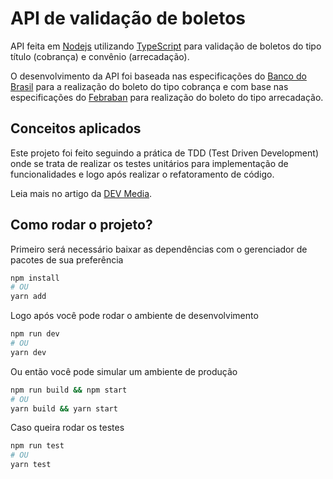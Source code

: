 # API de validação de boletos
API feita em [Nodejs](https://nodejs.org) utilizando [TypeScript](https://www.typescriptlang.org) para validação de boletos do tipo título (cobrança) e convênio (arrecadação).

O desenvolvimento da API foi baseada nas especificações do [Banco do Brasil](https://www.bb.com.br/docs/pub/emp/empl/dwn/Doc5175Bloqueto.pdf) para a realização do boleto do tipo cobrança e com base nas especificações do [Febraban](https://portal.febraban.org.br/pagina/3166/33/pt-br/layour-arrecadacao) para realização do boleto do tipo arrecadação.

## Conceitos aplicados
Este projeto foi feito seguindo a prática de TDD (Test Driven Development) onde se trata de realizar os testes unitários para implementação de funcionalidades e logo após realizar o refatoramento de código. 

Leia mais no artigo da [DEV Media](https://www.devmedia.com.br/test-driven-development-tdd-simples-e-pratico/18533).

## Como rodar o projeto?
Primeiro será necessário baixar as dependências com o gerenciador de pacotes de sua preferência
```bash
npm install
# OU
yarn add
```
Logo após você pode rodar o ambiente de desenvolvimento
```bash
npm run dev
# OU
yarn dev
```
Ou então você pode simular um ambiente de produção
```bash
npm run build && npm start
# OU
yarn build && yarn start
```
Caso queira rodar os testes
```bash
npm run test
# OU
yarn test
```